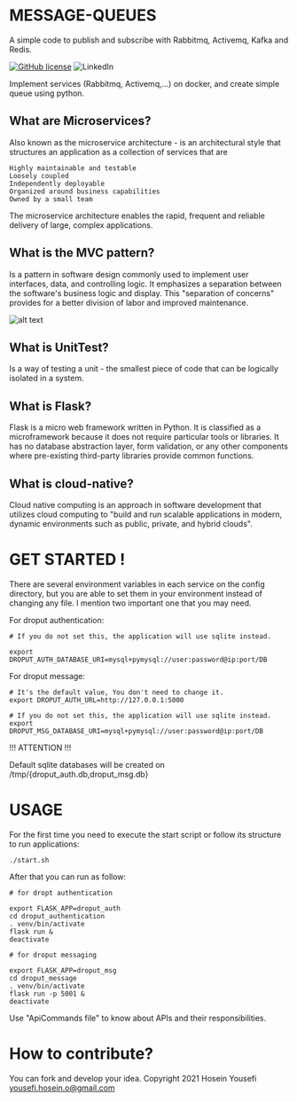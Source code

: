 # MESSAGE-QUEUES
A simple code to publish and subscribe with Rabbitmq, Activemq, Kafka and Redis.

[![GitHub license](https://img.shields.io/github/license/hosein-yousefii/message-queues)](https://github.com/hosein-yousefii/message-queues/blob/master/LICENSE)
![LinkedIn](https://shields.io/badge/style-hoseinyousefi-black?logo=linkedin&label=LinkedIn&link=https://www.linkedin.com/in/hoseinyousefi)


Implement services (Rabbitmq, Activemq,...) on docker, and create simple queue using python.


## What are Microservices?

Also known as the microservice architecture - is an architectural style that structures an application as a collection of services that are

    Highly maintainable and testable
    Loosely coupled
    Independently deployable
    Organized around business capabilities
    Owned by a small team

The microservice architecture enables the rapid, frequent and reliable delivery of large, complex applications.

## What is the MVC pattern?

Is a pattern in software design commonly used to implement user interfaces, data, and controlling logic. It emphasizes a separation between the software's business logic and display. This "separation of concerns" provides for a better division of labor and improved maintenance. 

![alt text](https://www.researchgate.net/publication/337601038/figure/fig2/AS:830217782300694@1574950752978/Structure-diagram-of-MVC-design-pattern.jpg)


## What is UnitTest?

Is a way of testing a unit - the smallest piece of code that can be logically isolated in a system.


## What is Flask?

Flask is a micro web framework written in Python. It is classified as a microframework because it does not require particular tools or libraries. It has no database abstraction layer, form validation, or any other components where pre-existing third-party libraries provide common functions.


## What is cloud-native?

Cloud native computing is an approach in software development that utilizes cloud computing to "build and run scalable applications in modern, dynamic environments such as public, private, and hybrid clouds".


# GET STARTED !

There are several environment variables in each service on the config directory, but you are able to set them in your environment instead of changing any file.
I mention two important one that you may need.

For droput authentication:
```
# If you do not set this, the application will use sqlite instead.

export DROPUT_AUTH_DATABASE_URI=mysql+pymysql://user:password@ip:port/DB

```

For droput message:
```
# It's the default value, You don't need to change it.
export DROPUT_AUTH_URL=http://127.0.0.1:5000

# If you do not set this, the application will use sqlite instead.
export DROPUT_MSG_DATABASE_URI=mysql+pymysql://user:password@ip:port/DB

```

!!! ATTENTION !!!

Default sqlite databases will be created on /tmp/{droput_auth.db,droput_msg.db}


# USAGE

For the first time you need to execute the start script or follow its structure to run applications:
```
./start.sh
```

After that you can run as follow:
```
# for dropt authentication

export FLASK_APP=droput_auth
cd droput_authentication
. venv/bin/activate
flask run &
deactivate

# for droput messaging

export FLASK_APP=droput_msg
cd droput_message
. venv/bin/activate
flask run -p 5001 &
deactivate
```

Use "ApiCommands file" to know about APIs and their responsibilities.


# How to contribute?

You can fork and develop your idea.
Copyright 2021 Hosein Yousefi <yousefi.hosein.o@gmail.com>





